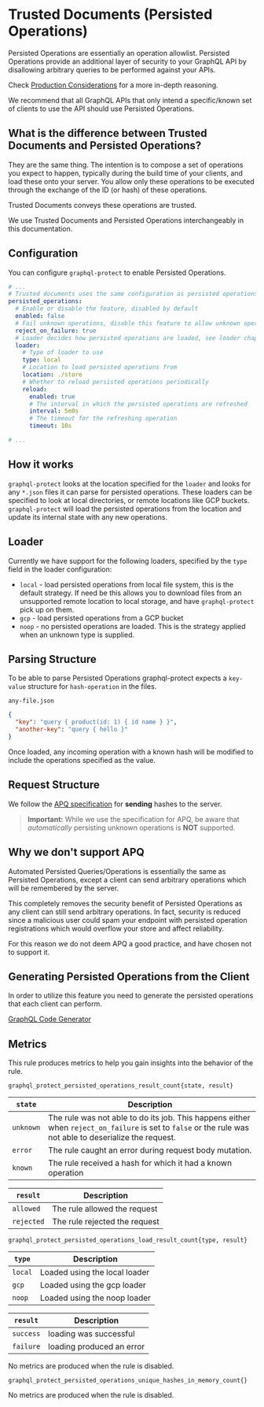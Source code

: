 # Trusted Documents (Persisted Operations)

Persisted Operations are essentially an operation allowlist. Persisted Operations provide an additional layer of security to your GraphQL API by disallowing arbitrary queries to be performed against your APIs.

Check [Production Considerations](https://www.graphile.org/postgraphile/production/#simple-query-allowlist-persisted-queries--persisted-operations) for a more in-depth reasoning.

We recommend that all GraphQL APIs that only intend a specific/known set of clients to use the API should use Persisted Operations.

## What is the difference between Trusted Documents and Persisted Operations?

They are the same thing. The intention is to compose a set of operations you expect to happen, typically during the build time of your clients, and load these onto your server. You allow only these operations to be executed through the exchange of the ID (or hash) of these operations.

Trusted Documents conveys these operations are trusted.

We use Trusted Documents and Persisted Operations interchangeably in this documentation.

<!-- TOC -->

## Configuration

You can configure `graphql-protect` to enable Persisted Operations.

```yaml
# ...
# Trusted documents uses the same configuration as persisted operations, as they are the same thing.
persisted_operations:
  # Enable or disable the feature, disabled by default
  enabled: false
  # Fail unknown operations, disable this feature to allow unknown operations to reach your GraphQL API
  reject_on_failure: true
  # Loader decides how persisted operations are loaded, see loader chapter for more details
  loader:
    # Type of loader to use
    type: local
    # Location to load persisted operations from
    location: ./store
    # Whether to reload persisted operations periodically
    reload:
      enabled: true
      # The interval in which the persisted operations are refreshed
      interval: 5m0s
      # The timeout for the refreshing operation
      timeout: 10s

# ...
```

## How it works

`graphql-protect` looks at the location specified for the `loader` and looks for any `*.json` files it can parse for persisted operations.
These loaders can be specified to look at local directories, or remote locations like GCP buckets.
`graphql-protect` will load the persisted operations from the location and update its internal state with any new operations.

## Loader

Currently we have support for the following loaders, specified by the `type` field in the loader configuration:

* `local` - load persisted operations from local file system, this is the default strategy. If need be this allows you to download files from an unsupported remote location to local storage, and have `graphql-protect` pick up on them.
* `gcp` - load persisted operations from a GCP bucket
* `noop` - no persisted operations are loaded. This is the strategy applied when an unknown type is supplied.

## Parsing Structure

To be able to parse Persisted Operations graphql-protect expects a `key-value` structure for `hash-operation` in the files.

`any-file.json`
```json
{
  "key": "query { product(id: 1) { id name } }",
  "another-key": "query { hello }"
}
```

Once loaded, any incoming operation with a known hash will be modified to include the operations specified as the value.

## Request Structure

We follow the [APQ specification](https://github.com/apollographql/apollo-link-persisted-queries#apollo-engine) for **sending** hashes to the server.

> **Important:**
> While we use the specification for APQ, be aware that _automatically_ persisting unknown operations is **NOT** supported.

## Why we don't support APQ

Automated Persisted Queries/Operations is essentially the same as Persisted Operations, except a client can send arbitrary operations which will be remembered by the server.

This completely removes the security benefit of Persisted Operations as any client can still send arbitrary operations. In fact, security is reduced since a malicious user could spam your endpoint with persisted operation registrations which would overflow your store and affect reliability.

For this reason we do not deem APQ a good practice, and have chosen not to support it.

## Generating Persisted Operations from the Client

In order to utilize this feature you need to generate the persisted operations that each client can perform.

[GraphQL Code Generator](https://the-guild.dev/graphql/codegen/plugins/presets/preset-client#persisted-documents)


## Metrics

This rule produces metrics to help you gain insights into the behavior of the rule.

```
graphql_protect_persisted_operations_result_count{state, result}
```

| `state`  | Description                                                                                                                                                   |
|---------|---------------------------------------------------------------------------------------------------------------------------------------------------------------|
| `unknown` | The rule was not able to do its job. This happens either when `reject_on_failure` is set to `false` or the rule was not able to deserialize the request. |
| `error` | The rule caught an error during request body mutation.                                                                                                        |
| `known` | The rule received a hash for which it had a known operation                                                                                                   |


| `result`  | Description                   |
|---------|-------------------------------|
| `allowed` | The rule allowed the request  |
| `rejected` | The rule rejected the request |

```
graphql_protect_persisted_operations_load_result_count{type, result}
```


| `type`  | Description                   |
|---------|-------------------------------|
| `local` | Loaded using the local loader |
| `gcp`   | Loaded using the gcp loader   |
| `noop`  | Loaded using the noop loader  |


| `result`  | Description               |
|-----------|---------------------------|
| `success` | loading was successful    |
| `failure` | loading produced an error |

No metrics are produced when the rule is disabled.

```
graphql_protect_persisted_operations_unique_hashes_in_memory_count{}
```

No metrics are produced when the rule is disabled.
